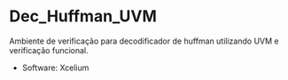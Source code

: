 # Dec_Huffman_UVM
Ambiente de verificação para decodificador de huffman utilizando UVM e verificação funcional.

- Software: Xcelium 

